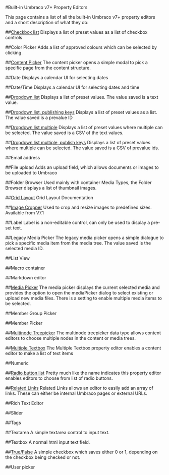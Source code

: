 #Built-in Umbraco v7+ Property Editors

This page contains a list of all the built-in Umbraco  v7+ property editors and a short description of what they do:

##[Checkbox list](CheckBox-List.md)
Displays a list of preset values as a list of checkbox controls

##Color Picker
Adds a list of approved colours which can be selected by clicking.

##[Content Picker](Content-Picker.md)
The content picker opens a simple modal to pick a specific page from the content structure. 

##Date
Displays a calendar UI for selecting dates

##Date/Time
Displays a calendar UI for selecting dates and time

##[Dropdown list](DropDown-List.md)
Displays a list of preset values. The value saved is a text value.

##[Dropdown list, publishing keys](DropDown-List-Publishing-Keys.md)
Displays a list of preset values as a list. The value saved is a prevalue ID

##[Dropdown list multiple](DropDown-List-Multiple.md)
Displays a list of preset values where multiple can be selected. The value saved is a CSV of the text values.

##[Dropdown list multiple, publish keys](DropDown-List-Multiple-Publish-Keys.md)
Displays a list of preset values where multiple can be selected. The value saved is a CSV of prevalue ids.

##Email address

##File upload
Adds an upload field, which allows documents or images to be uploaded to Umbraco

##Folder Browser
Used mainly with container Media Types, the Folder Browser displays a list of thumbnail images.

##[Grid Layout](Grid-Layout.md)
Grid Layout Documentation


##[Image Cropper](Image-Cropper.md)
Used to crop and resize images to predefined sizes. Available from V7.1

##Label
Label is a non-editable control, can only be used to display a pre-set text.

##Legacy Media Picker
The legacy media picker opens a simple dialogue to pick a specific media item from the media tree. The value saved is the selected media ID.

##List View

##Macro container

##Markdown editor

##[Media Picker](Media-Picker.md)
The media picker displays the current selected media and provides the option to open the mediaPicker dialog to select existing or upload new media files. There is a setting to enable multiple media items to be selected.

##Member Group Picker

##Member Picker

##[Multinode Treepicker](Multinode-Treepicker.md)
The multinode treepicker data type allows content editors to choose multiple nodes in the content or media trees.

##[Multiple Textbox](Multiple-Textbox.md)
The Multiple Textbox property editor enables a content editor to make a list of text items

##Numeric

##[Radio button list](RadioButton-List.md)
Pretty much like the name indicates this property editor enables editors to choose from list of radio buttons.

##[Related Links](Related-Links.md)
Related Links allows an editor to easily add an array of links. These can either be internal Umbraco pages or external URLs.

##Rich Text Editor

##Slider

##Tags

##Textarea
A simple textarea control to input text.

##Textbox
A normal html input text field.

##[True/False](True-False.md)
A simple checkbox which saves either 0 or 1, depending on the checkbox being checked or not.

##User picker
